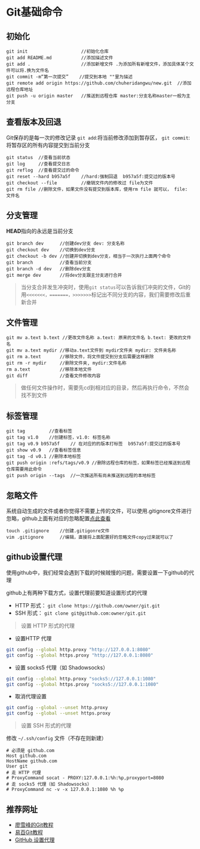 # Git基础命令

## 初始化

```
git init                    //初始化仓库
git add README.md           //添加描述文件
git add .                   //添加新增文件 .为添加所有新增文件，添加具体某个文件可以将.换为文件名
git commit -m“第一次提交”    //提交到本地 ""里为描述
git remote add origin https://github.com/chuheridangwu/new.git  //添加远程仓库地址
git push -u origin master   //推送到远程仓库 master:分支名称master一般为主分支
```

## 查看版本及回退
Git保存的是每一次的修改记录
`git add`:将当前修改添加到暂存区，
`git commit`:将暂存区的所有内容提交到当前分支

```
git status  //查看当前状态
git log     //查看提交日志
git reflog  //查看提交过的命令
git reset --hard b957a5f    //hard:强制回退  b957a5f:提交过的版本号
git checkout --file         //撤销文件内的修改过 file为文件
git rm file //删除文件，如果文件没有提交到版本库，使用rm file 就可以， file: 文件名
```

## 分支管理
**HEAD**指向的永远是当前分支

```
git branch dev      //创建dev分支 dev: 分支名称
git checkout dev    //切换到dev分支
git checkout -b dev //创建并切换到dev分支，相当于一次执行上面两个命令
git branch          //查看当前分支
git branch -d dev   //删除dev分支
git merge dev       //将dev分支跟主分支进行合并
```
>当分支合并发生冲突时，使用`git status`可以告诉我们冲突的文件，Git的用`<<<<<<<，=======，>>>>>>>`标记出不同分支的内容，我们需要修改后重新合并

## 文件管理
```
git mv a.text b.text //更改文件名称 a.text: 原来的文件名 b.text: 更改的文件名
git mv a.text mydir //移动a.text文件到 mydir文件夹 mydir: 文件夹名称
git rm a.text       //移除文件，将文件提交到分支后需要这样删除
git rm -r mydir     //删除文件夹, mydir:文件名称
rm a.text           //移除本地文件
git diff            //查看文件修改内容
```
>做任何文件操作时，需要先cd到相对应的目录，然后再执行命令，不然会找不到文件

## 标签管理
```
git tag         //查看标签     
git tag v1.0    //创建标签，v1.0: 标签名称
git tag v0.9 b957a5f    // 在对应的的版本打标签  b957a5f:提交过的版本号
git show v0.9   //查看标签信息
git tag -d v0.1 //删除本地标签
git push origin :refs/tags/v0.9 //删除远程仓库的标签，如果标签已经推送到远程仓库需要用此命令
git push origin --tags  //一次推送所有尚未推送到远程的本地标签
```

## 忽略文件
系统自动生成的文件或者你觉得不需要上传的文件，可以使用.gitignore文件进行忽略，github上面有对应的忽略配置[点此查看](https://github.com/github/gitignore)

```
touch .gitignore    //创建.gitigonre文件
vim .gitignore      //编辑，直接将上面配置好的忽略文件copy过来就可以了
```

## github设置代理
使用github中，我们经常会遇到下载的时候贼慢的问题，需要设置一下github的代理

github上有两种下载方式，设置代理前要知道设置形式的代理
* HTTP 形式： `git clone https://github.com/owner/git.git`
* SSH 形式： `git clone git@github.com:owner/git.git`

> 设置 HTTP 形式的代理
* 设置HTTP 代理
```bash
git config --global http.proxy "http://127.0.0.1:8080"
git config --global https.proxy "http://127.0.0.1:8080"
```

* 设置 socks5 代理（如 Shadowsocks）
```bash
git config --global http.proxy "socks5://127.0.0.1:1080"
git config --global https.proxy "socks5://127.0.0.1:1080"
```

* 取消代理设置
```bash
git config --global --unset http.proxy
git config --global --unset https.proxy
```

> 设置 SSH 形式的代理

修改 `~/.ssh/config` 文件（不存在则新建）

```
# 必须是 github.com
Host github.com
HostName github.com
User git
# 走 HTTP 代理
# ProxyCommand socat - PROXY:127.0.0.1:%h:%p,proxyport=8080
# 走 socks5 代理（如 Shadowsocks）
# ProxyCommand nc -v -x 127.0.0.1:1080 %h %p
```

## 推荐网址
* [廖雪峰的Git教程](https://www.liaoxuefeng.com/wiki/0013739516305929606dd18361248578c67b8067c8c017b000/)
* [易百Git教程](https://www.yiibai.com/git/)
* [GitHub 设置代理](https://gist.github.com/chuyik/02d0d37a49edc162546441092efae6a1)